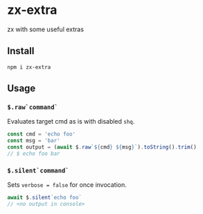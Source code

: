 # zx-extra
zx with some useful extras

## Install
```shell
npm i zx-extra
```

## Usage
### ``$.raw`command` ``
Evaluates target cmd as is with disabled `shq`.
```js
const cmd = 'echo foo'
const msg = 'bar'
const output = (await $.raw`${cmd} ${msg}`).toString().trim()
// $ echo foo bar
```

### ``$.silent`command` ``
Sets `verbose = false` for once invocation.
```js
await $.silent`echo foo`
// <no output in console>
```

